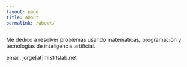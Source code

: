 ```yaml
---
layout: page
title: About
permalink: /about/
---
```


Me dedico a resolver problemas usando matemáticas, programación y tecnologías de inteligencia artificial.

email: jorge[at]misfitslab.net
